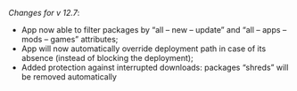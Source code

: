 _Changes for v 12.7_:
- App now able to filter packages by “all – new – update” and “all – apps – mods – games” attributes;
- App will now automatically override deployment path in case of its absence (instead of blocking the deployment);
- Added protection against interrupted downloads: packages “shreds” will be removed automatically

